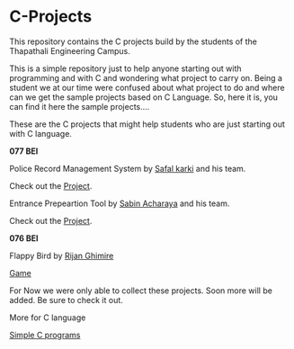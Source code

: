 # C-Projects
This repository contains the C projects build by the students of the Thapathali Engineering Campus.

This is a simple repository just to help anyone starting out with programming and with C and wondering what project to carry on. Being a student we at our time were confused about what project to do and where can we get the sample projects based on C Language. So, here it is, you can find it here the sample projects....

These are the C projects that might help students who are just starting out with C language.


**077 BEI**


Police Record Management System by [Safal karki](https://github.com/SafalKarkey) and his team.

Check out the [Project](https://github.com/SafalKarkey/first-sem-C-project).

 Entrance Prepeartion Tool by [Sabin Acharaya](https://github.com/acharyaSabin11) and his team.

Check out the [Project](https://github.com/acharyaSabin11/C-project.git).


**076 BEI**

Flappy Bird by [Rijan Ghimire](https://github.com/rijan7ghimire)

   [Game](https://github.com/rijan7ghimire/fbird.git)


For Now we were only able to collect these projects. Soon more will be added. Be sure to check it out.


More for C language 

[Simple C programs](https://github.com/Strange18/Simple_C_Programs_IOE.git)
